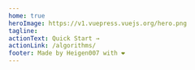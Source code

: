 ```yaml
---
home: true
heroImage: https://v1.vuepress.vuejs.org/hero.png
tagline: 
actionText: Quick Start →
actionLink: /algorithms/
footer: Made by Heigen007 with ❤️
---
```

